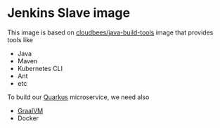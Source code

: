 # Jenkins Slave image

This image is based on [cloudbees/java-build-tools](https://hub.docker.com/r/cloudbees/java-build-tools/) image that provides tools like

- Java
- Maven
- Kubernetes CLI
- Ant
- etc

To build our [Quarkus](https://quarkus.io) microservice, we need also 

- [GraalVM](http://graalvm.org)
- Docker
